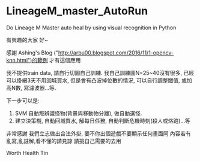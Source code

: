 # LineageM_master_AutoRun
Do Lineage M Master auto heal by using visual recognition in Python

有興趣的大家 好~

感謝 Ashing's Blog ("http://arbu00.blogspot.com/2016/11/1-opencv-knn.html")的範例 才有這個應用

我不提供train data, 請自行切圖自己訓練. 
我自己訓練圖N=25~40沒有很多, 已經可以掛網3天不用回城買水, 但是會有凸波掉位數的情況, 可以自行調整閾值, 或加高N數, 寫濾波器...等.

下一步可以是:
1. SVM 自動叛辨識怪物(背景與移動物分離), 做自動選怪.
2. 建立決策樹, 自動回城買水, 解每日任務, 自動判斷危機時刻(殺人或烙跑)...等

非常感謝
我們立志做出合法外掛, 要不你出個遊戲不要顯示任何畫面阿
內容若有亂寫,亂註解,看不懂的請見諒 請挑自己需要的去用

Worth
Health
Tin
